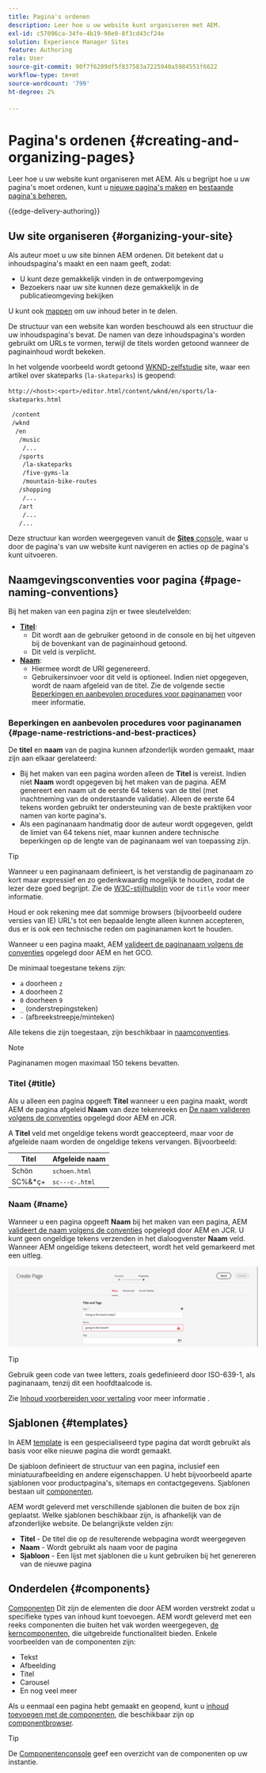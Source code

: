 ```yaml
---
title: Pagina's ordenen
description: Leer hoe u uw website kunt organiseren met AEM.
exl-id: c57096ca-34fe-4b19-98e0-8f3cd43cf24e
solution: Experience Manager Sites
feature: Authoring
role: User
source-git-commit: 90f7f6209df5f837583a7225940a5984551f6622
workflow-type: tm+mt
source-wordcount: '799'
ht-degree: 2%

---
```



# Pagina&#39;s ordenen {#creating-and-organizing-pages}

Leer hoe u uw website kunt organiseren met AEM. Als u begrijpt hoe u uw pagina&#39;s moet ordenen, kunt u [nieuwe pagina&#39;s maken](/help/sites-cloud/authoring/sites-console/creating-pages.md) en [bestaande pagina&#39;s beheren.](/help/sites-cloud/authoring/sites-console/managing-pages.md)

{{edge-delivery-authoring}}

## Uw site organiseren {#organizing-your-site}

Als auteur moet u uw site binnen AEM ordenen. Dit betekent dat u inhoudspagina&#39;s maakt en een naam geeft, zodat:

* U kunt deze gemakkelijk vinden in de ontwerpomgeving
* Bezoekers naar uw site kunnen deze gemakkelijk in de publicatieomgeving bekijken

U kunt ook [mappen](#creating-a-new-folder) om uw inhoud beter in te delen.

De structuur van een website kan worden beschouwd als een structuur die uw inhoudspagina&#39;s bevat. De namen van deze inhoudspagina&#39;s worden gebruikt om URLs te vormen, terwijl de titels worden getoond wanneer de paginainhoud wordt bekeken.

In het volgende voorbeeld wordt getoond [WKND-zelfstudie](https://experienceleague.adobe.com/docs/experience-manager-learn/getting-started-wknd-tutorial-develop/overview.html) site, waar een artikel over skateparks (`la-skateparks`) is geopend:

`http://<host>:<port>/editor.html/content/wknd/en/sports/la-skateparks.html`

```xml
 /content
 /wknd
  /en
   /music
    /...
   /sports
    /la-skateparks
    /five-gyms-la
    /mountain-bike-routes
   /shopping
    /...
   /art
    /...
   /...
```

Deze structuur kan worden weergegeven vanuit de [**Sites** console,](/help/sites-cloud/authoring/sites-console/introduction.md) waar u door de pagina&#39;s van uw website kunt navigeren en acties op de pagina&#39;s kunt uitvoeren.

## Naamgevingsconventies voor pagina {#page-naming-conventions}

Bij het maken van een pagina zijn er twee sleutelvelden:

* **[Titel](#title)**:
   * Dit wordt aan de gebruiker getoond in de console en bij het uitgeven bij de bovenkant van de paginainhoud getoond.
   * Dit veld is verplicht.
* **[Naam](#name)**:
   * Hiermee wordt de URI gegenereerd.
   * Gebruikersinvoer voor dit veld is optioneel. Indien niet opgegeven, wordt de naam afgeleid van de titel. Zie de volgende sectie [Beperkingen en aanbevolen procedures voor paginanamen](#page-name-restrictions-and-best-practices) voor meer informatie.

### Beperkingen en aanbevolen procedures voor paginanamen {#page-name-restrictions-and-best-practices}

De **titel** en **naam** van de pagina kunnen afzonderlijk worden gemaakt, maar zijn aan elkaar gerelateerd:

* Bij het maken van een pagina worden alleen de **Titel** is vereist. Indien niet **Naam** wordt opgegeven bij het maken van de pagina. AEM genereert een naam uit de eerste 64 tekens van de titel (met inachtneming van de onderstaande validatie). Alleen de eerste 64 tekens worden gebruikt ter ondersteuning van de beste praktijken voor namen van korte pagina&#39;s.
* Als een paginanaam handmatig door de auteur wordt opgegeven, geldt de limiet van 64 tekens niet, maar kunnen andere technische beperkingen op de lengte van de paginanaam wel van toepassing zijn.

>[!TIP]
>
>Wanneer u een paginanaam definieert, is het verstandig de paginanaam zo kort maar expressief en zo gedenkwaardig mogelijk te houden, zodat de lezer deze goed begrijpt. Zie de [W3C-stijlhulplijn](https://www.w3.org/Provider/Style/TITLE.html) voor de `title` voor meer informatie.
>
>Houd er ook rekening mee dat sommige browsers (bijvoorbeeld oudere versies van IE) URL&#39;s tot een bepaalde lengte alleen kunnen accepteren, dus er is ook een technische reden om paginanamen kort te houden.

Wanneer u een pagina maakt, AEM [valideert de paginanaam volgens de conventies](/help/implementing/developing/introduction/naming-conventions.md) opgelegd door AEM en het GCO.

De minimaal toegestane tekens zijn:

* `a` doorheen `z`
* `A` doorheen `Z`
* `0` doorheen `9`
* `_` (onderstrepingsteken)
* `-` (afbreekstreepje/minteken)

Alle tekens die zijn toegestaan, zijn beschikbaar in [naamconventies](/help/implementing/developing/introduction/naming-conventions.md).

>[!NOTE]
>
>Paginanamen mogen maximaal 150 tekens bevatten.

### Titel {#title}

Als u alleen een pagina opgeeft **Titel** wanneer u een pagina maakt, wordt AEM de pagina afgeleid **Naam** van deze tekenreeks en [De naam valideren volgens de conventies](/help/implementing/developing/introduction/naming-conventions.md) opgelegd door AEM en JCR.

A **Titel** veld met ongeldige tekens wordt geaccepteerd, maar voor de afgeleide naam worden de ongeldige tekens vervangen. Bijvoorbeeld:

| Titel | Afgeleide naam |
|---|---|
| Schön | `schoen.html` |
| SC%&amp;&#42;ç+ | `sc---c-.html` |

### Naam {#name}

Wanneer u een pagina opgeeft **Naam** bij het maken van een pagina, AEM [valideert de naam volgens de conventies](/help/implementing/developing/introduction/naming-conventions.md) opgelegd door AEM en JCR. U kunt geen ongeldige tekens verzenden in het dialoogvenster **Naam** veld. Wanneer AEM ongeldige tekens detecteert, wordt het veld gemarkeerd met een uitleg.

![Voorbeeld van het invoeren van een ongeldige paginanaam](/help/sites-cloud/authoring/assets/organizing-invalid-name.png)

>[!TIP]
>
>Gebruik geen code van twee letters, zoals gedefinieerd door ISO-639-1, als paginanaam, tenzij dit een hoofdtaalcode is.
>
>Zie [Inhoud voorbereiden voor vertaling](/help/sites-cloud/administering/translation/preparation.md) voor meer informatie .

## Sjablonen {#templates}

In AEM [template](/help/sites-cloud/authoring/sites-console/templates.md) is een gespecialiseerd type pagina dat wordt gebruikt als basis voor elke nieuwe pagina die wordt gemaakt.

De sjabloon definieert de structuur van een pagina, inclusief een miniatuurafbeelding en andere eigenschappen. U hebt bijvoorbeeld aparte sjablonen voor productpagina&#39;s, sitemaps en contactgegevens. Sjablonen bestaan uit [componenten](#components).

AEM wordt geleverd met verschillende sjablonen die buiten de box zijn geplaatst. Welke sjablonen beschikbaar zijn, is afhankelijk van de afzonderlijke website. De belangrijkste velden zijn:

* **Titel** - De titel die op de resulterende webpagina wordt weergegeven
* **Naam** - Wordt gebruikt als naam voor de pagina
* **Sjabloon** - Een lijst met sjablonen die u kunt gebruiken bij het genereren van de nieuwe pagina

## Onderdelen {#components}

[Componenten](/help/implementing/developing/components/overview.md) Dit zijn de elementen die door AEM worden verstrekt zodat u specifieke types van inhoud kunt toevoegen. AEM wordt geleverd met een reeks componenten die buiten het vak worden weergegeven, [de kerncomponenten,](/help/implementing/developing/components/overview.md#core-components) die uitgebreide functionaliteit bieden. Enkele voorbeelden van de componenten zijn:

* Tekst
* Afbeelding
* Titel
* Carousel
* En nog veel meer

Als u eenmaal een pagina hebt gemaakt en geopend, kunt u [inhoud toevoegen met de componenten](/help/sites-cloud/authoring/page-editor/edit-content.md#inserting-a-component), die beschikbaar zijn op [componentbrowser](/help/sites-cloud/authoring/page-editor/editor-side-panel.md#components-browser).

>[!TIP]
>
>De [Componentenconsole](/help/sites-cloud/authoring/components-console.md) geef een overzicht van de componenten op uw instantie.
